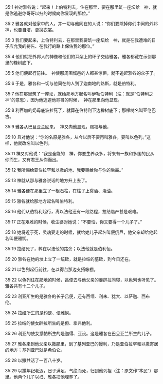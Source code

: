 <a id="1"></a>35:1  神对雅各说：“起来！上伯特利去，住在那里，要在那里筑一座坛给　神，就是你逃避你哥哥以扫的时候向你显现的那位。”  

<a id="2"></a>35:2  雅各就对他家中的人，并一切与他同在的人说：“你们要除掉你们中间的外邦神，也要自洁，更换衣裳。  

<a id="3"></a>35:3  我们要起来，上伯特利去，在那里我要筑一座坛给　神，就是在我遭难的日子应允我的祷告、在我行的路上保佑我的那位。”  

<a id="4"></a>35:4  他们就把外邦人的神像和他们的耳朵上的环子交给雅各，雅各都藏在示剑那里的橡树底下。  

<a id="5"></a>35:5  他们便起行前往。　神使那周围城邑的人都甚惊惧，就不追赶雅各的众子了。  

<a id="6"></a>35:6  于是，雅各和一切与他同在的人到了迦南地的路斯，就是伯特利。  

<a id="7"></a>35:7  他在那里筑了一座坛，就给那地方起名叫伊勒伯特利（注：就是“伯特利之　神”的意思），因为他逃避他哥哥的时候，　神在那里向他显现。  

<a id="8"></a>35:8  利百加的奶母底波拉死了，就葬在伯特利下边橡树底下；那棵树名叫亚伦巴古。  

<a id="9"></a>35:9  雅各从巴旦亚兰回来，　神又向他显现，赐福与他，  

<a id="10"></a>35:10  且对他说：“你的名原是雅各，从今以后不要再叫雅各，要叫以色列。”这样，他就改名叫以色列。  

<a id="11"></a>35:11  神又对他说：“我是全能的　神，你要生养众多，将来有一族和多国的民从你而生，又有君王从你而出。  

<a id="12"></a>35:12  我所赐给亚伯拉罕和以撒的地，我要赐给你与你的后裔。”  

<a id="13"></a>35:13  神就从那与雅各说话的地方升上去了。  

<a id="14"></a>35:14  雅各便在那里立了一根石柱，在柱子上奠酒、浇油。  

<a id="15"></a>35:15  雅各就给那地方起名叫伯特利。  

<a id="16"></a>35:16  他们从伯特利起行，离以法他还有一段路程，拉结临产甚是艰难。  

<a id="17"></a>35:17  正在艰难的时候，收生婆对她说：“不要怕，你又要得一个儿子了。”  

<a id="18"></a>35:18  她将近于死，灵魂要走的时候，就给她儿子起名叫便俄尼，他父亲却给他起名叫便雅悯。  

<a id="19"></a>35:19  拉结死了，葬在以法他的路旁；以法他就是伯利恒。  

<a id="20"></a>35:20  雅各在她的坟上立了一统碑，就是拉结的墓碑，到今日还在。  

<a id="21"></a>35:21  以色列起行前往，在以得台那边支搭帐棚。  

<a id="22"></a>35:22  以色列住在那地的时候，吕便去与他父亲的妾辟拉同寝，以色列也听见了。雅各共有十二个儿子。  

<a id="23"></a>35:23  利亚所生的是雅各的长子吕便，还有西缅、利未、犹大、以萨迦、西布伦。  

<a id="24"></a>35:24  拉结所生的是约瑟、便雅悯。  

<a id="25"></a>35:25  拉结的使女辟拉所生的是但、拿弗他利。  

<a id="26"></a>35:26  利亚的使女悉帕所生的是迦得、亚设。这是雅各在巴旦亚兰所生的儿子。  

<a id="27"></a>35:27  雅各来到他父亲以撒那里，到了基列亚巴的幔利，乃是亚伯拉罕和以撒寄居的地方；基列亚巴就是希伯仑。  

<a id="28"></a>35:28  以撒共活了一百八十岁。  

<a id="29"></a>35:29  以撒年纪老迈，日子满足，气绝而死，归到他列祖（注：原文作“本民”）那里。他两个儿子以扫、雅各把他埋葬了。  
